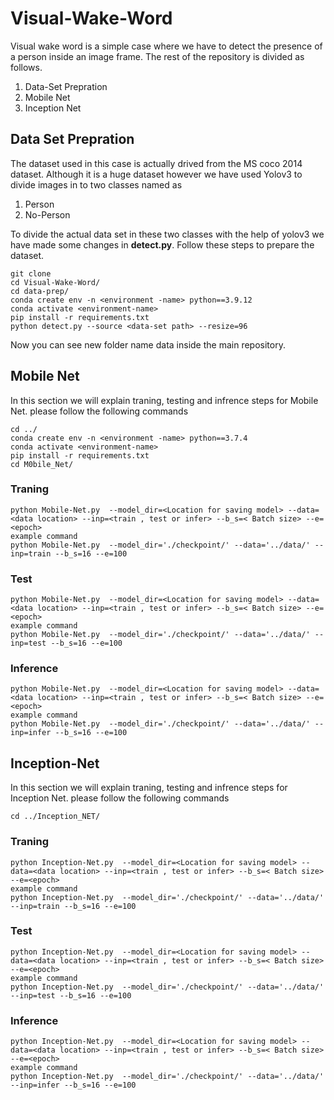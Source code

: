 # Visual-Wake-Word
Visual wake word is a simple case where we have to detect the presence of a person inside an image frame. The rest of the repository is divided as follows.
  1. Data-Set Prepration 
  2. Mobile Net 
  3. Inception Net
  
## Data Set Prepration 
 The dataset used in this case is actually drived from the MS coco 2014 dataset. Although it is a huge dataset  however we have used Yolov3 to divide images in to two classes named as 
 1. Person 
 2. No-Person

To divide the actual data set in these two classes with the help of yolov3 we have made some changes in **detect.py**. Follow these steps to prepare the dataset.
```
git clone 
cd Visual-Wake-Word/
cd data-prep/
conda create env -n <environment -name> python==3.9.12
conda activate <environment-name>
pip install -r requirements.txt
python detect.py --source <data-set path> --resize=96

```
Now you can see new folder name data inside the main repository.
## Mobile Net
In this section we will explain traning, testing and infrence steps for Mobile Net. please follow the following commands 
```
cd ../
conda create env -n <environment -name> python==3.7.4
conda activate <environment-name>
pip install -r requirements.txt
cd M0bile_Net/
```
### Traning 
```
python Mobile-Net.py  --model_dir=<Location for saving model> --data=<data location> --inp=<train , test or infer> --b_s=< Batch size> --e=<epoch>
example command 
python Mobile-Net.py  --model_dir='./checkpoint/' --data='../data/' --inp=train --b_s=16 --e=100
```
### Test 
```
python Mobile-Net.py  --model_dir=<Location for saving model> --data=<data location> --inp=<train , test or infer> --b_s=< Batch size> --e=<epoch>
example command 
python Mobile-Net.py  --model_dir='./checkpoint/' --data='../data/' --inp=test --b_s=16 --e=100

```
### Inference 
```
python Mobile-Net.py  --model_dir=<Location for saving model> --data=<data location> --inp=<train , test or infer> --b_s=< Batch size> --e=<epoch>
example command 
python Mobile-Net.py  --model_dir='./checkpoint/' --data='../data/' --inp=infer --b_s=16 --e=100
```
## Inception-Net
In this section we will explain traning, testing and infrence steps for Inception Net. please follow the following commands 
```
cd ../Inception_NET/
```
### Traning 
```
python Inception-Net.py  --model_dir=<Location for saving model> --data=<data location> --inp=<train , test or infer> --b_s=< Batch size> --e=<epoch>
example command 
python Inception-Net.py  --model_dir='./checkpoint/' --data='../data/' --inp=train --b_s=16 --e=100
```
### Test 
```
python Inception-Net.py  --model_dir=<Location for saving model> --data=<data location> --inp=<train , test or infer> --b_s=< Batch size> --e=<epoch>
example command 
python Inception-Net.py  --model_dir='./checkpoint/' --data='../data/' --inp=test --b_s=16 --e=100

```
### Inference 
```
python Inception-Net.py  --model_dir=<Location for saving model> --data=<data location> --inp=<train , test or infer> --b_s=< Batch size> --e=<epoch>
example command 
python Inception-Net.py  --model_dir='./checkpoint/' --data='../data/' --inp=infer --b_s=16 --e=100
```




